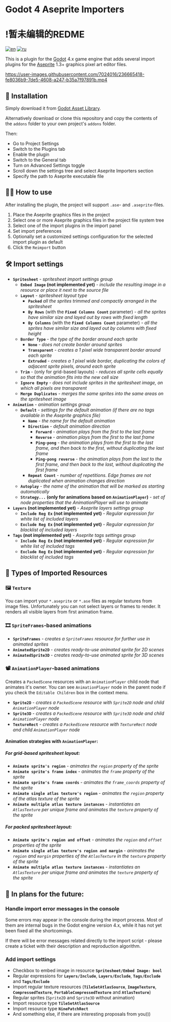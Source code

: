 # Godot 4 Aseprite Importers
# !暂未编辑的REDME
[![en](https://img.shields.io/badge/lang-en-red.svg)](README.md)
[![ru](https://img.shields.io/badge/lang-ru-green.svg)](README.ru.md)

This is a plugin for the [Godot](https://godotengine.org/) 4.x game engine that adds several import plugins for the [Aseprite](https://www.aseprite.org/) 1.3+ graphics pixel art editor files.

https://user-images.githubusercontent.com/7024016/236665418-fe8036b9-7de5-4608-a247-b35a7f97891b.mp4

## 💽 Installation

Simply download it from [Godot Asset Library](https://godotengine.org/asset-library/asset/1880).

Alternatively download or clone this repository and copy the contents of the `addons` folder to your own project's `addons` folder.

Then:

- Go to Project Settings
- Switch to the Plugins tab
- Enable the plugin
- Switch to the General tab
- Turn on Advanced Settings toggle
- Scroll down the settings tree and select Aseprite Importers section
- Specify the path to Aseprite executable file

## 👷‍♀️ How to use

After installing the plugin, the project will support `.ase`- and `.aseprite`-files.
1. Place the Aseprite graphics files in the project
2. Select one or more Aseprite graphics files in the project file system tree
3. Select one of the import plugins in the import panel
4. Set import preferences
5. Optionally set a customized settings configuration for the selected import plugin as default
6. Click the `Reimport` button

## 🛠 Import settings

- **`Spritesheet`** - *spritesheet import settings group*
	- **`Embed Image` (not implemented yet)** - *include the resulting image in a resource or place it next to the source file*
	- **`Layout`** - *spritesheet layout type*
		- **`Packed`** *all the sprites trimmed and compactly arranged in the spritesheet*
		- **`By Rows`** (with the **`Fixed Columns Count`** parameter) - *all the sprites have similar size and layed out by rows with fixed length*
		- **`By Columns`** (with the **`Fixed Columns Count`** parameter) - *all the sprites have similar size and layed out by columns with fixed height*
	- **`Border Type`** - *the type of the border around each sprite*
		- **`None`** - *does not create border around sprites*
		- **`Transparent`** - *creates a 1 pixel wide transparent border around each sprite*
		- **`Extruded`** - *creates a 1 pixel wide border, duplicating the colors of adjacent sprite pixels, around each sprite*
	- **`Trim`** - (only for grid-based layouts) - *reduces all sprite cells equally so that the animation fits into the new cell size*
	- **`Ignore Empty`** - *does not include sprites in the spritesheet image, on which all pixels are transparent*
	- **`Merge Duplicates`** - *merges the same sprites into the same areas on the spritesheet image*
- **`Animation`** - *animation settings group*
	- **`Default`** - *settings for the default animation (if there are no tags available in the Aseprite graphics file)*
		- **`Name`** - *the name for the default animation*
		- **`Direction`** - *default animation direction*
			- **`Forward`** - *animation plays from the first to the last frame*
			- **`Reverse`** - *animation plays from the first to the last frame*
			- **`Ping-pong`** - *the animation plays from the first to the last frame, and then back to the first, without duplicating the last frame*
			- **`Ping-pong reverse`** - *the animation plays from the last to the first frame, and then back to the last, without duplicating the first frame*
		- **`Repeat Count`** - *number of repetitions. Edge frames are not duplicated when animation changes direction*
	- **`Autoplay`** - *the name of the animation that will be marked as starting automatically*
	- **`Strategy...` (only for animations based on `AnimationPlayer`)** - *set of node properties that the AnimationPlayer will use to animate*
- **`Layers` (not implemented yet)** - *Aseprite layers settings group*
	- **`Include Reg Ex` (not implemented yet)** - *Regular expression for white list of included layers*
	- **`Exclude Reg Ex` (not implemented yet)** - *Regular expression for blacklist of included layers*
- **`Tags` (not implemented yet)** - *Aseprite tags settings group*
	- **`Include Reg Ex` (not implemented yet)** - *Regular expression for white list of included tags*
	- **`Exclude Reg Ex` (not implemented yet)** - *Regular expression for blacklist of included tags*


## 🧱 Types of Imported Resources

### 🖼️ `Texture`

You can import your `*.aseprite` or `*.ase` files as regular textures from image files. Unfortunately you can not select layers or frames to render. It renders all visible layers from first animation frame.

### 🎞 `SpriteFrames`-based animations

- **`SpriteFrames`** - *creates a `SpriteFrames` resource for further use in animated sprites*
- **`AnimatedSprite2D`** - *creates ready-to-use animated sprite for 2D scenes*
- **`AnimatedSprite3D`** - *creates ready-to-use animated sprite for 3D scenes*

### 📽 `AnimationPlayer`-based animations

Creates a `PackedScene` resources with an `AnimationPlayer` child node that animates it's owner. You can see `AnimationPlayer` node in the parent node if you check the `Editable Children` box in the context menu.

- **`Sprite2D`** - *creates a `PackedScene` resource with `Sprite2D` node and child `AnimationPlayer` node*
- **`Sprite3D`** - *creates a `PackedScene` resource with `Sprite3D` node and child `AnimationPlayer` node*
- **`TextureRect`** - *creates a `PackedScene` resource with `TextureRect` node and child `AnimationPlayer` node*

#### Animation strategies with `AnimationPlayer`:

##### For grid-based spritesheet layout:
- **`Animate sprite's region`** - *animates the `region` property of the sprite*
- **`Animate sprite's frame index`** - *animates the `frame` property of the sprite*
- **`Animate sprite's frame coords`** - *animates the `frame_coords` property of the sprite*
- **`Animate single atlas texture's region`** - *animates the `region` property of the atlas texture of the sprite*
- **`Animate multiple atlas texture instances`** - *instantiates an `AtlasTexture` per unique frame and animates the `texture` property of the sprite*

##### For packed spritesheet layout:
- **`Animate sprite's region and offset`** - *animates the `region` and `offset` properties of the sprite*
- **`Animate single atlas texture's region and margin`** - *animates the `region` and `margin` properties of the `AtlasTexture` in the `texture` property of the sprite*
- **`Animate multiple atlas texture instances`** - *instantiates an `AtlasTexture` per unique frame and animates the `texture` property of the sprite*

## 🤖 In plans for the future:

### Handle import error messages in the console

Some errors may appear in the console during the import process. Most of them are internal bugs in the Godot engine version 4.x, while it has not yet been fixed all the shortcomings.

If there will be error messages related directly to the import script - please create a ticket with their description and reproduction algorithm.

### Add import settings

- Checkbox to embed image in resource **`Spritesheet/Embed Image: bool`**
- Regular expressions for **`Layers/Include`**, **`Layers/Exclude`**, **`Tags/Exclude`** and **`Tags/Exclude`**
- Import regular texture resources (**`TileSetAtlasSource`**, **`ImageTexture`**, **`CompressedTexture`**, **`PortableCompressedTexture`** and **`AtlasTexture`**)
- Regular sprites (`Sprite2D` and `Sprite3D` without animation)
- Import resource type **`TileSetAtlasSource`**
- Import resource type **`NinePatchRect`**
- And something else, if there are interesting proposals from you)))
